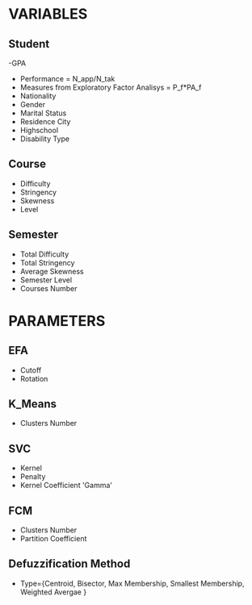 # VARIABLES
## Student
-GPA
- Performance = N_app/N_tak
- Measures from Exploratory Factor Analisys = P_f*PA_f
- Nationality
- Gender
- Marital Status
- Residence City
- Highschool
- Disability Type

## Course
- Difficulty
- Stringency
- Skewness
- Level

## Semester
- Total Difficulty
- Total Stringency
- Average Skewness
- Semester Level
- Courses Number

# PARAMETERS
## EFA
- Cutoff
- Rotation

## K_Means
- Clusters Number

## SVC
- Kernel
- Penalty
- Kernel Coefficient 'Gamma'

## FCM
- Clusters Number
- Partition Coefficient

## Defuzzification Method
- Type={Centroid, Bisector,
       Max Membership,
       Smallest Membership,
       Weighted Avergae
       }
